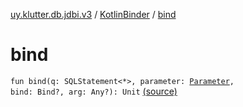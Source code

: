 [uy.klutter.db.jdbi.v3](../index.md) / [KotlinBinder](index.md) / [bind](.)


# bind
<code>fun bind(q: SQLStatement<*>, parameter: [Parameter](http://docs.oracle.com/javase/6/docs/api/java/lang/reflect/Parameter.html), bind: Bind?, arg: Any?): Unit</code> [(source)](https://github.com/kohesive/klutter/blob/master/db-jdbi-v3-jdk8/src/main/kotlin/uy/klutter/db/jdbi/v3/KotlinBinder.kt#L18)<br/>

